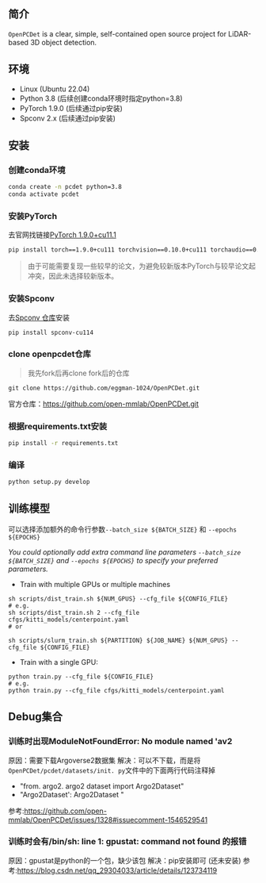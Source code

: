 ## 简介
`OpenPCDet` is a clear, simple, self-contained open source project for LiDAR-based 3D object detection.

## 环境
- Linux (Ubuntu 22.04)
- Python 3.8 (后续创建conda环境时指定python=3.8)
- PyTorch 1.9.0 (后续通过pip安装)
- Spconv 2.x (后续通过pip安装)

## 安装
### 创建conda环境

```bash
conda create -n pcdet python=3.8
conda activate pcdet
```

### 安装PyTorch
去官网找链接[PyTorch 1.9.0+cu11.1](https://pytorch.org/get-started/previous-versions/#linux-and-windows-45)
```bash
pip install torch==1.9.0+cu111 torchvision==0.10.0+cu111 torchaudio==0.9.0 -f https://download.pytorch.org/whl/torch_stable.html
```

> 由于可能需要复现一些较早的论文，为避免较新版本PyTorch与较早论文起冲突，因此未选择较新版本。

### 安装Spconv
去[Spconv 仓库](https://github.com/traveller59/spconv#prebuilt)安装
```bash
pip install spconv-cu114
```

### clone openpcdet仓库
> 我先fork后再clone fork后的仓库
```git
git clone https://github.com/eggman-1024/OpenPCDet.git
```

官方仓库：<u>https://github.com/open-mmlab/OpenPCDet.git</u>

### 根据requirements.txt安装
```bash
pip install -r requirements.txt
```

### 编译
```bash
python setup.py develop
```


## 训练模型
可以选择添加额外的命令行参数`--batch_size ${BATCH_SIZE}` 和 `--epochs ${EPOCHS}`

*You could optionally add extra command line parameters `--batch_size ${BATCH_SIZE}` and `--epochs ${EPOCHS}` to specify your preferred parameters.*

- Train with multiple GPUs or multiple machines

```shell
sh scripts/dist_train.sh ${NUM_GPUS} --cfg_file ${CONFIG_FILE}
# e.g.
sh scripts/dist_train.sh 2 --cfg_file cfgs/kitti_models/centerpoint.yaml
# or 

sh scripts/slurm_train.sh ${PARTITION} ${JOB_NAME} ${NUM_GPUS} --cfg_file ${CONFIG_FILE}
```

- Train with a single GPU:

```shell
python train.py --cfg_file ${CONFIG_FILE}
# e.g.
python train.py --cfg_file cfgs/kitti_models/centerpoint.yaml
```


## Debug集合
### 训练时出现ModuleNotFoundError: No module named 'av2
原因：需要下载Argoverse2数据集
解决：可以不下载，而是将`OpenPCDet/pcdet/datasets/init. py`文件中的下面两行代码注释掉
- "from. argo2. argo2 dataset import Argo2Dataset" 
- "Argo2Dataset': Argo2Dataset "

参考:https://github.com/open-mmlab/OpenPCDet/issues/1328#issuecomment-1546529541
### 训练时会有/bin/sh: line 1: gpustat: command not found 的报错
原因：gpustat是python的一个包，缺少该包
解决：pip安装即可
(还未安装)
参考:https://blog.csdn.net/qq_29304033/article/details/123734119
